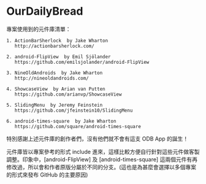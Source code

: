 OurDailyBread
=============

專案使用到的元件庫清單：

    1. ActionBarSherlock  by Jake Wharton
       http://actionbarsherlock.com/
       
    2. android-FlipView  by Emil Sjölander
       https://github.com/emilsjolander/android-FlipView
       
    3. NineOldAndroids  by Jake Wharton
       http://nineoldandroids.com/
       
    4. ShowcaseView  by Arian van Putten
       https://github.com/arianvp/ShowcaseView
       
    5. SlidingMenu  by Jeremy Feinstein
       https://github.com/jfeinstein10/SlidingMenu
       
    6. android-times-square  by Jake Wharton
       https://github.com/square/android-times-square

特別感謝上述元件庫的創作者們，沒有他們就不會有這支 ODB App 的誕生！

元件庫皆以專案參考的形式 include 進來，這樣比較方便自行針對這些元件做客製調整。印象中，[android-FlipView] 及 [android-times-square] 這兩個元件有再修改過，所以會和作者原版分屬於不同的分支。(這也是為甚麼會選擇以多個專案的形式來發布 GitHub 的主要原因)
